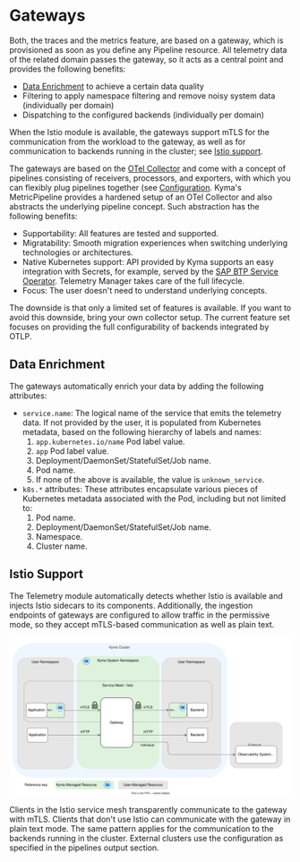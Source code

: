 # Gateways

Both, the traces and the metrics feature, are based on a gateway, which is provisioned as soon as you define any Pipeline resource. All telemetry data of the related domain passes the gateway, so it acts as a central point and provides the following benefits:

- [Data Enrichment](#data-enrichment) to achieve a certain data quality
- Filtering to apply namespace filtering and remove noisy system data (individually per domain)
- Dispatching to the configured backends (individually per domain)

When the Istio module is available, the gateways support mTLS for the communication from the workload to the gateway, as well as for communication to backends running in the cluster; see [Istio support](#istio-support).

The gateways are based on the [OTel Collector](https://opentelemetry.io/docs/collector/) and come with a concept of pipelines consisting of receivers, processors, and exporters, with which you can flexibly plug pipelines together (see [Configuration](https://opentelemetry.io/docs/collector/configuration/). Kyma's MetricPipeline provides a hardened setup of an OTel Collector and also abstracts the underlying pipeline concept. Such abstraction has the following benefits:

- Supportability: All features are tested and supported.
- Migratability: Smooth migration experiences when switching underlying technologies or architectures.
- Native Kubernetes support: API provided by Kyma supports an easy integration with Secrets, for example, served by the [SAP BTP Service Operator](https://github.com/SAP/sap-btp-service-operator#readme). Telemetry Manager takes care of the full lifecycle.
- Focus: The user doesn't need to understand underlying concepts.

The downside is that only a limited set of features is available. If you want to avoid this downside, bring your own collector setup. The current feature set focuses on providing the full configurability of backends integrated by OTLP.

## Data Enrichment

The gateways automatically enrich your data by adding the following attributes:

- `service.name`: The logical name of the service that emits the telemetry data. If not provided by the user, it is populated from Kubernetes metadata, based on the following hierarchy of labels and names:
  1. `app.kubernetes.io/name` Pod label value.
  2. `app` Pod label value.
  3. Deployment/DaemonSet/StatefulSet/Job name.
  4. Pod name.
  5. If none of the above is available, the value is `unknown_service`.
- `k8s.*` attributes: These attributes encapsulate various pieces of Kubernetes metadata associated with the Pod, including but not limited to:
  1. Pod name.
  2. Deployment/DaemonSet/StatefulSet/Job name.
  3. Namespace.
  4. Cluster name.

## Istio Support

The Telemetry module automatically detects whether Istio is available and injects Istio sidecars to its components. Additionally, the ingestion endpoints of gateways are configured to allow traffic in the permissive mode, so they accept mTLS-based communication as well as plain text.

![Gateways-Istio](assets/gateways-istio.drawio.svg)

Clients in the Istio service mesh transparently communicate to the gateway with mTLS. Clients that don't use Istio can communicate with the gateway in plain text mode. The same pattern applies for the communication to the backends running in the cluster. External clusters use the configuration as specified in the pipelines output section.
